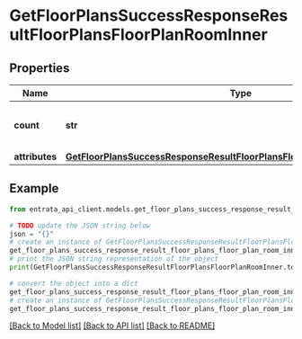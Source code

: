 # GetFloorPlansSuccessResponseResultFloorPlansFloorPlanRoomInner


## Properties

Name | Type | Description | Notes
------------ | ------------- | ------------- | -------------
**count** | **str** | Number of rooms of a particular type | 
**attributes** | [**GetFloorPlansSuccessResponseResultFloorPlansFloorPlanRoomInnerAttributes**](GetFloorPlansSuccessResponseResultFloorPlansFloorPlanRoomInnerAttributes.md) |  | 

## Example

```python
from entrata_api_client.models.get_floor_plans_success_response_result_floor_plans_floor_plan_room_inner import GetFloorPlansSuccessResponseResultFloorPlansFloorPlanRoomInner

# TODO update the JSON string below
json = "{}"
# create an instance of GetFloorPlansSuccessResponseResultFloorPlansFloorPlanRoomInner from a JSON string
get_floor_plans_success_response_result_floor_plans_floor_plan_room_inner_instance = GetFloorPlansSuccessResponseResultFloorPlansFloorPlanRoomInner.from_json(json)
# print the JSON string representation of the object
print(GetFloorPlansSuccessResponseResultFloorPlansFloorPlanRoomInner.to_json())

# convert the object into a dict
get_floor_plans_success_response_result_floor_plans_floor_plan_room_inner_dict = get_floor_plans_success_response_result_floor_plans_floor_plan_room_inner_instance.to_dict()
# create an instance of GetFloorPlansSuccessResponseResultFloorPlansFloorPlanRoomInner from a dict
get_floor_plans_success_response_result_floor_plans_floor_plan_room_inner_from_dict = GetFloorPlansSuccessResponseResultFloorPlansFloorPlanRoomInner.from_dict(get_floor_plans_success_response_result_floor_plans_floor_plan_room_inner_dict)
```
[[Back to Model list]](../README.md#documentation-for-models) [[Back to API list]](../README.md#documentation-for-api-endpoints) [[Back to README]](../README.md)



